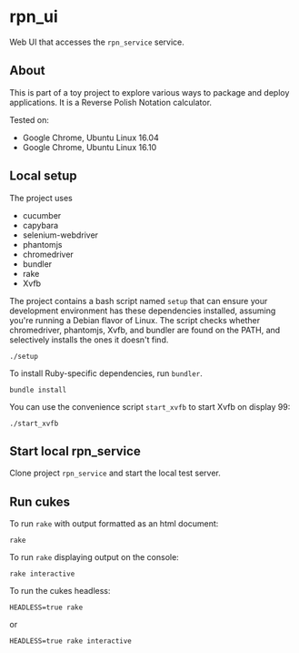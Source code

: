 # rpn_ui

Web UI that accesses the ```rpn_service``` service. 

## About

This is part of a toy project to explore various ways to package and deploy applications. It is a Reverse Polish Notation calculator.

Tested on:

* Google Chrome, Ubuntu Linux 16.04
* Google Chrome, Ubuntu Linux 16.10

## Local setup

The project uses
* cucumber
* capybara
* selenium-webdriver
* phantomjs
* chromedriver
* bundler
* rake
* Xvfb

The project contains a bash script named ```setup``` that can ensure your development environment has these dependencies installed, assuming you're running a Debian flavor of Linux. The script checks whether chromedriver, phantomjs, Xvfb, and bundler are found on the PATH, and selectively installs the ones it doesn't find. 

```shell
./setup
```

To install Ruby-specific dependencies, run ```bundler```.


```shell
bundle install
```

You can use the convenience script ```start_xvfb``` to start Xvfb on display 99:

```shell
./start_xvfb
```

## Start local rpn_service

Clone project ```rpn_service``` and start the local test server. 

## Run cukes

To run ```rake``` with output formatted as an html document:

```shell
rake
```

To run ```rake``` displaying output on the console:

```shell
rake interactive
```

To run the cukes headless:

```shell
HEADLESS=true rake
```

or

```shell
HEADLESS=true rake interactive
```
